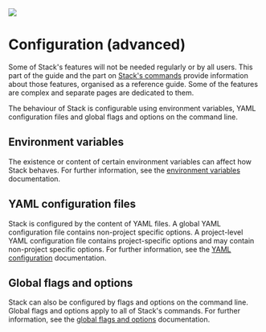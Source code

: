 <div class="hidden-warning"><a href="https://docs.haskellstack.org/"><img src="https://cdn.jsdelivr.net/gh/commercialhaskell/stack/doc/img/hidden-warning.svg"></a></div>

# Configuration (advanced)

Some of Stack's features will not be needed regularly or by all users. This part
of the guide and the part on [Stack's commands](commands_introduction.md)
provide information about those features, organised as a reference guide. Some
of the features are complex and separate pages are dedicated to them.

The behaviour of Stack is configurable using environment variables, YAML
configuration files and global flags and options on the command line.

## Environment variables

The existence or content of certain environment variables can affect how Stack
behaves. For further information, see the
[environment variables](environment_variables.md) documentation.

## YAML configuration files

Stack is configured by the content of YAML files. A global YAML configuration
file contains non-project specific options. A project-level YAML configuration
file contains project-specific options and may contain non-project specific
options. For further information, see the
[YAML configuration](yaml_configuration.md) documentation.

## Global flags and options

Stack can also be configured by flags and options on the command line. Global
flags and options apply to all of Stack's commands. For further information, see
the [global flags and options](global_flags.md) documentation.

